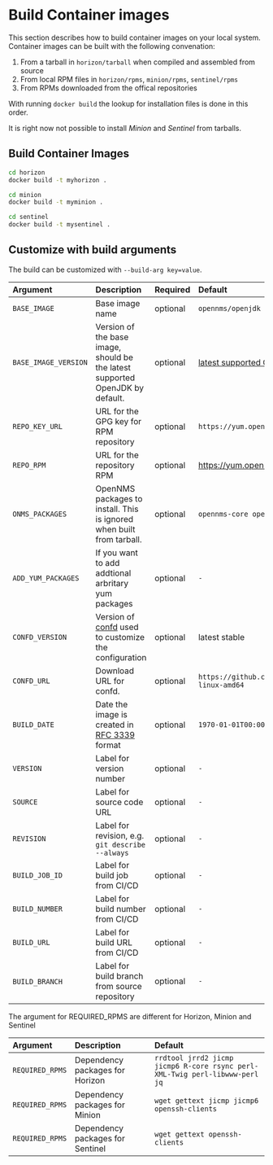 # Build Container images

This section describes how to build container images on your local system.
Container images can be built with the following convenation:

1. From a tarball in `horizon/tarball` when compiled and assembled from source
2. From local RPM files in `horizon/rpms`, `minion/rpms`, `sentinel/rpms`
3. From RPMs downloaded from the offical repositories

With running `docker build` the lookup for installation files is done in this order.

It is right now not possible to install _Minion_ and _Sentinel_ from tarballs.

## Build Container Images

```bash
cd horizon
docker build -t myhorizon .
```

```bash
cd minion
docker build -t myminion .
```

```bash
cd sentinel
docker build -t mysentinel .
```

## Customize with build arguments

The build can be customized with `--build-arg key=value`.

| Argument             | Description                                                                   | Required | Default
|:-------------------- |:------------------------------------------------------------------------------|:---------|:-----------------
| `BASE_IMAGE`         | Base image name                                                               | optional | `opennms/openjdk`
| `BASE_IMAGE_VERSION` | Version of the base image, should be the latest supported OpenJDK by default. | optional | [latest supported OpenJDK](https://hub.docker.com/r/opennms/openjdk/tags)
| `REPO_KEY_URL`       | URL for the GPG key for RPM repository                                        | optional | `https://yum.opennms.org/OPENNMS-GPG-KEY`
| `REPO_RPM`           | URL for the repository RPM                                                    | optional | https://yum.opennms.org/repofiles/opennms-repo-stable-rhel8.noarch.rpm
| `ONMS_PACKAGES`      | OpenNMS packages to install. This is ignored when built from tarball.         | optional | `opennms-core opennms-webapp-jetty opennms-webapp-remoting opennms-webapp-hawtio`
| `ADD_YUM_PACKAGES`   | If you want to add addtional arbritary yum packages                           | optional | `-`
| `CONFD_VERSION`      | Version of [confd](https://github.com/kelseyhightower/confd/releases) used to customize the configuration | optional | latest stable
| `CONFD_URL`          | Download URL for confd.                                                       | optional | `https://github.com/kelseyhightower/confd/releases/download/v${CONFD_VERSION}/confd-${CONFD_VERSION}-linux-amd64`
| `BUILD_DATE`         | Date the image is created in [RFC 3339](https://tools.ietf.org/html/rfc3339#section-5.6) format | optional | `1970-01-01T00:00:00+0000`
| `VERSION`            | Label for version number                                                      | optional | `-`
| `SOURCE`             | Label for source code URL                                                     | optional | `-`
| `REVISION`           | Label for revision, e.g. `git describe --always`                              | optional | `-`
| `BUILD_JOB_ID`       | Label for build job from CI/CD                                                | optional | `-`
| `BUILD_NUMBER`       | Label for build number from CI/CD                                             | optional | `-`
| `BUILD_URL`          | Label for build URL from CI/CD                                                | optional | `-`
| `BUILD_BRANCH`       | Label for build branch from source repository                                 | optional | `-`


The argument for REQUIRED_RPMS are different for Horizon, Minion and Sentinel

| Argument        | Description                      | Default
|:----------------|:---------------------------------|:----------
| `REQUIRED_RPMS` | Dependency packages for Horizon  | `rrdtool jrrd2 jicmp jicmp6 R-core rsync perl-XML-Twig perl-libwww-perl jq`
| `REQUIRED_RPMS` | Dependency packages for Minion   | `wget gettext jicmp jicmp6 openssh-clients`
| `REQUIRED_RPMS` | Dependency packages for Sentinel | `wget gettext openssh-clients`
